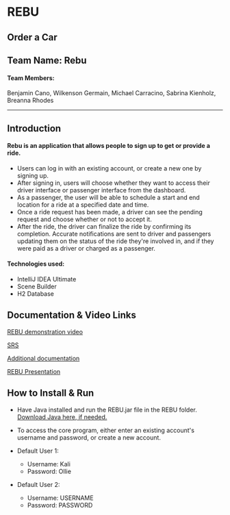 # REBU
## Order a Car

## Team Name: Rebu

#### Team Members: 
Benjamin Cano,
Wilkenson Germain,
Michael Carracino,
Sabrina Kienholz,
Breanna Rhodes

******************************************************************************************************************************************

## Introduction

#### Rebu is an application that allows people to sign up to get or provide a ride. 
- Users can log in with an existing account, or create a new one by signing up. 
- After signing in, users will choose whether they want to access their driver interface or passenger interface from the dashboard. 
- As a passenger, the user will be able to schedule a start and end location for a ride at a specified date and time. 
- Once a ride request has been made, a driver can see the pending request and choose whether or not to accept it. 
- After the ride, the driver can finalize the ride by confirming its completion. Accurate notifications are sent to driver and passengers updating them on the status of the ride they're involved in, and if they were paid as a driver or charged as a passenger.

#### Technologies used:
- IntelliJ IDEA Ultimate
- Scene Builder
- H2 Database

## Documentation & Video Links
[REBU demonstration video](https://eaglefgcu-my.sharepoint.com/:v:/g/personal/mkcarracino1014_eagle_fgcu_edu/EXftPhprJVRMpZmlfM2absABQvSqNguCEJoHVQepgBuc7A)

[SRS](https://docs.google.com/document/d/10VsuBQMewNyYnNsdgPlH9Jm_ZGYEnrPnSFSVripaHu8/edit?usp=sharing)

[Additional documentation](https://docs.google.com/document/d/1ESXZT1wCXqwke05iTc6pGdjNovi39YQa8MxwfJ0w7sk/edit?usp=sharing)

[REBU Presentation](https://docs.google.com/presentation/d/1daHLpTykD2deQDvK9QHpn4FVUANcrWY28mpCcUHxxQc/edit?usp=sharing)

## How to Install & Run
- Have Java installed and run the REBU.jar file in the REBU folder. [Download Java here, if needed.](https://www.java.com/en/download/manual.jsp)

- To access the core program, either enter an existing account's username and password, or create a new account.
- Default User 1:
    - Username: Kali
    - Password: Ollie
    
- Default User 2:
    - Username: USERNAME
    - Password: PASSWORD
